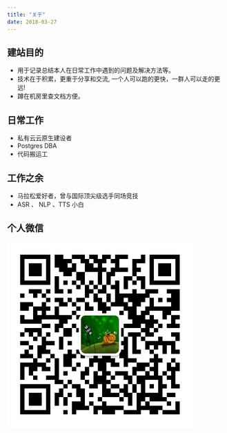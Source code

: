 ```yaml
---
title: "关于"
date: 2018-03-27
---
```



## 建站目的

- 用于记录总结本人在日常工作中遇到的问题及解决方法等。  
- 技术在于积累，更重于分享和交流, 一个人可以跑的更快，一群人可以走的更远! 
- 蹲在机房里查文档方便。


## 日常工作

- 私有云云原生建设者
- Postgres DBA
- 代码搬运工 

## 工作之余

- 马拉松爱好者，曾与国际顶尖级选手同场竞技
- ASR  、 NLP 、TTS 小白 

## 个人微信


![wx](/images/wx.png)


